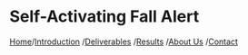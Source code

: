 # Self-Activating Fall Alert

[Home](./index.md)/[Introduction](./introduction.md) /[Deliverables](./deliverables.md) /[Results](./results.md) /[About Us](./aboutus.md)  /[Contact](contact.md)

